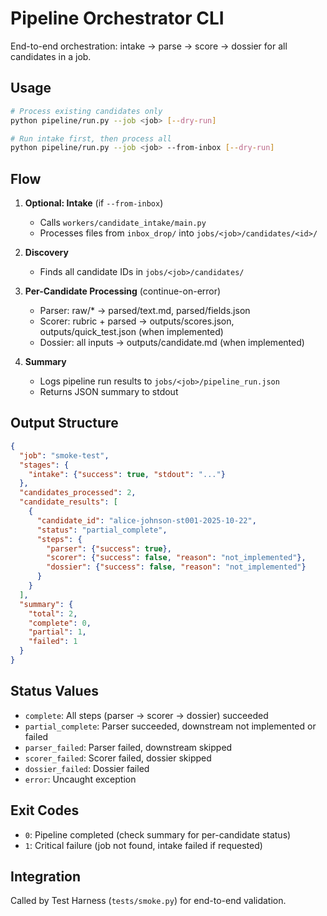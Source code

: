 # Pipeline Orchestrator CLI

End-to-end orchestration: intake → parse → score → dossier for all candidates in a job.

## Usage

```bash
# Process existing candidates only
python pipeline/run.py --job <job> [--dry-run]

# Run intake first, then process all
python pipeline/run.py --job <job> --from-inbox [--dry-run]
```

## Flow

1. **Optional: Intake** (if `--from-inbox`)
   - Calls `workers/candidate_intake/main.py`
   - Processes files from `inbox_drop/` into `jobs/<job>/candidates/<id>/`

2. **Discovery**
   - Finds all candidate IDs in `jobs/<job>/candidates/`

3. **Per-Candidate Processing** (continue-on-error)
   - Parser: raw/* → parsed/text.md, parsed/fields.json
   - Scorer: rubric + parsed → outputs/scores.json, outputs/quick_test.json (when implemented)
   - Dossier: all inputs → outputs/candidate.md (when implemented)

4. **Summary**
   - Logs pipeline run results to `jobs/<job>/pipeline_run.json`
   - Returns JSON summary to stdout

## Output Structure

```json
{
  "job": "smoke-test",
  "stages": {
    "intake": {"success": true, "stdout": "..."}
  },
  "candidates_processed": 2,
  "candidate_results": [
    {
      "candidate_id": "alice-johnson-st001-2025-10-22",
      "status": "partial_complete",
      "steps": {
        "parser": {"success": true},
        "scorer": {"success": false, "reason": "not_implemented"},
        "dossier": {"success": false, "reason": "not_implemented"}
      }
    }
  ],
  "summary": {
    "total": 2,
    "complete": 0,
    "partial": 1,
    "failed": 1
  }
}
```

## Status Values

- `complete`: All steps (parser → scorer → dossier) succeeded
- `partial_complete`: Parser succeeded, downstream not implemented or failed
- `parser_failed`: Parser failed, downstream skipped
- `scorer_failed`: Scorer failed, dossier skipped
- `dossier_failed`: Dossier failed
- `error`: Uncaught exception

## Exit Codes

- `0`: Pipeline completed (check summary for per-candidate status)
- `1`: Critical failure (job not found, intake failed if requested)

## Integration

Called by Test Harness (`tests/smoke.py`) for end-to-end validation.
